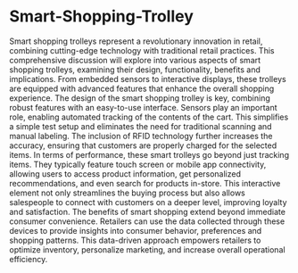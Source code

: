 # Smart-Shopping-Trolley
Smart shopping trolleys represent a revolutionary innovation in retail, combining cutting-edge technology with traditional retail practices. This comprehensive discussion will explore into various aspects of smart shopping trolleys, examining their design, functionality, benefits and implications. From embedded sensors to interactive displays, these trolleys are equipped with advanced features that enhance the overall shopping experience. The design of the smart shopping trolley is key, combining robust features with an easy-to-use interface. Sensors play an important role, enabling automated tracking of the contents of the cart. This simplifies a simple test setup and eliminates the need for traditional scanning and manual labeling. The inclusion of RFID technology further increases the accuracy, ensuring that customers are properly charged for the selected items. In terms of performance, these smart trolleys go beyond just tracking items. They typically feature touch screen or mobile app connectivity, allowing users to access product information, get personalized recommendations, and even search for products in-store. This interactive element not only streamlines the buying process but also allows salespeople to connect with customers on a deeper level, improving loyalty and satisfaction. The benefits of smart shopping extend beyond immediate consumer convenience. Retailers can use the data collected through these devices to provide insights into consumer behavior, preferences and shopping patterns. This data-driven approach empowers retailers to optimize inventory, personalize marketing, and increase overall operational efficiency.

